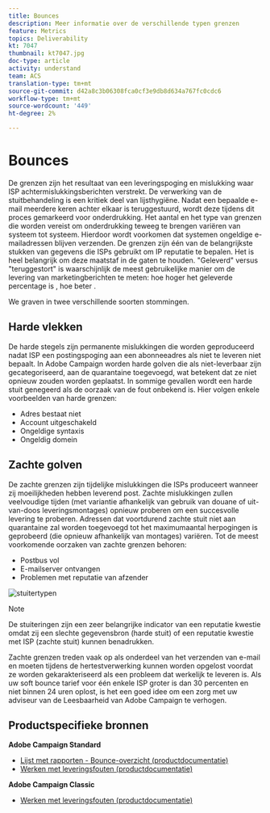 ```yaml
---
title: Bounces
description: Meer informatie over de verschillende typen grenzen
feature: Metrics
topics: Deliverability
kt: 7047
thumbnail: kt7047.jpg
doc-type: article
activity: understand
team: ACS
translation-type: tm+mt
source-git-commit: d42a8c3b06308fca0cf3e9db8d634a767fc0cdc6
workflow-type: tm+mt
source-wordcount: '449'
ht-degree: 2%

---
```



# Bounces

De grenzen zijn het resultaat van een leveringspoging en mislukking waar ISP achtermislukkingsberichten verstrekt. De verwerking van de stuitbehandeling is een kritiek deel van lijsthygiëne. Nadat een bepaalde e-mail meerdere keren achter elkaar is teruggestuurd, wordt deze tijdens dit proces gemarkeerd voor onderdrukking. Het aantal en het type van grenzen die worden vereist om onderdrukking teweeg te brengen variëren van systeem tot systeem. Hierdoor wordt voorkomen dat systemen ongeldige e-mailadressen blijven verzenden. De grenzen zijn één van de belangrijkste stukken van gegevens die ISPs gebruikt om IP reputatie te bepalen. Het is heel belangrijk om deze maatstaf in de gaten te houden. &quot;Geleverd&quot; versus &quot;teruggestort&quot; is waarschijnlijk de meest gebruikelijke manier om de levering van marketingberichten te meten: hoe hoger het geleverde percentage is , hoe beter .

We graven in twee verschillende soorten stommingen.

## Harde vlekken

De harde stegels zijn permanente mislukkingen die worden geproduceerd nadat ISP een postingspoging aan een abonneeadres als niet te leveren niet bepaalt. In Adobe Campaign worden harde golven die als niet-leverbaar zijn gecategoriseerd, aan de quarantaine toegevoegd, wat betekent dat ze niet opnieuw zouden worden geplaatst. In sommige gevallen wordt een harde stuit genegeerd als de oorzaak van de fout onbekend is.
Hier volgen enkele voorbeelden van harde grenzen:

* Adres bestaat niet
* Account uitgeschakeld
* Ongeldige syntaxis
* Ongeldig domein

## Zachte golven

De zachte grenzen zijn tijdelijke mislukkingen die ISPs produceert wanneer zij moeilijkheden hebben leverend post. Zachte mislukkingen zullen veelvoudige tijden (met variantie afhankelijk van gebruik van douane of uit-van-doos leveringsmontages) opnieuw proberen om een succesvolle levering te proberen. Adressen dat voortdurend zachte stuit niet aan quarantaine zal worden toegevoegd tot het maximumaantal herpogingen is geprobeerd (die opnieuw afhankelijk van montages) variëren. Tot de meest voorkomende oorzaken van zachte grenzen behoren:

* Postbus vol
* E-mailserver ontvangen
* Problemen met reputatie van afzender

![stuitertypen](../assets/bounce-types.png)

>[!NOTE]
>
>De stuiteringen zijn een zeer belangrijke indicator van een reputatie kwestie omdat zij een slechte gegevensbron (harde stuit) of een reputatie kwestie met ISP (zachte stuit) kunnen benadrukken.
>
>Zachte grenzen treden vaak op als onderdeel van het verzenden van e-mail en moeten tijdens de hertestverwerking kunnen worden opgelost voordat ze worden gekarakteriseerd als een probleem dat werkelijk te leveren is. Als uw soft bounce tarief voor één enkele ISP groter is dan 30 percenten en niet binnen 24 uren oplost, is het een goed idee om een zorg met uw adviseur van de Leesbaarheid van Adobe Campaign te verhogen.

## Productspecifieke bronnen

**Adobe Campaign Standard**

* [Lijst met rapporten - Bounce-overzicht (productdocumentatie)](https://experienceleague.adobe.com/docs/campaign-standard/using/reporting/list-of-reports/bounce-summary.html?lang=en#reporting)
* [Werken met leveringsfouten (productdocumentatie)](https://experienceleague.adobe.com/docs/campaign-standard/using/testing-and-sending/monitoring-messages/understanding-delivery-failures.html?lang=en#about-delivery-failures)

**Adobe Campaign Classic**

* [Werken met leveringsfouten (productdocumentatie)](https://experienceleague.adobe.com/docs/campaign-classic/using/sending-messages/monitoring-deliveries/understanding-delivery-failures.html?lang=en#sending-messages)